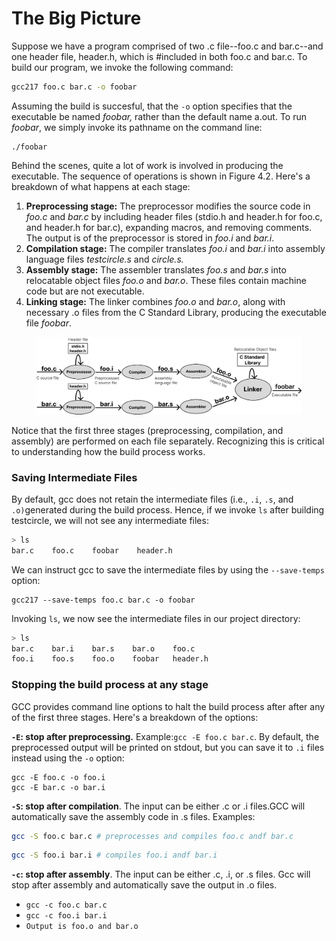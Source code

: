 # The Big Picture

Suppose we have a program comprised of two .c file--foo.c and bar.c--and one header file, header.h, which is #included in both foo.c and bar.c. To build our program, we invoke the following command:&#x20;

```bash
gcc217 foo.c bar.c -o foobar
```

Assuming the build is succesful, that the `-o` option specifies that the executable be named _foobar,_ rather than the default name a.out. To run _foobar_, we simply invoke its pathname on the command line:

```
./foobar
```

Behind the scenes, quite a lot of work is involved in producing the executable. The sequence of operations is shown in Figure 4.2. Here's a breakdown of what happens at each stage:

1. **Preprocessing stage:** The preprocessor modifies the source code in _foo.c_ and _bar.c_ by including header files (stdio.h and header.h for foo.c, and header.h for bar.c), expanding macros, and removing comments. The output is of the preprocessor is stored in _foo.i_ and _bar.i_.
2. **Compilation stage:** The compiler translates _foo.i_ and _bar.i_ into assembly language files _testcircle.s_ and _circle.s._
3. **Assembly stage:** The assembler translates _foo.s_ and _bar.s_ into relocatable object files _foo.o_ and _bar.o_. These files contain machine code but are not executable.
4. **Linking stage:** The linker combines _foo.o_ and _bar.o_, along with necessary .o files from the C Standard Library, producing the executable file _foobar_.

<figure><img src="../../.gitbook/assets/Group 70.png" alt=""><figcaption></figcaption></figure>

Notice that the first three stages (preprocessing, compilation, and assembly) are performed on each file separately. Recognizing this is critical to understanding how the build process works.

### Saving Intermediate Files

By default, gcc does not retain the intermediate files (i.e., `.i`, `.s`, and `.o)`generated during the build process. Hence, if we invoke `ls` after building testcircle, we will not see any intermediate files:

```bash
> ls
bar.c    foo.c    foobar    header.h
```

We can instruct gcc to save the intermediate files by using the `--save-temps` option:

```
gcc217 --save-temps foo.c bar.c -o foobar
```

Invoking `ls`, we now see the intermediate files in our project directory:

```bash
> ls
bar.c    bar.i    bar.s    bar.o    foo.c    
foo.i    foo.s    foo.o    foobar   header.h
```

### Stopping the build process at any stage

GCC provides command line options to halt the build process after after any of the first three stages. Here's a breakdown of the options:

**`-E`: stop after preprocessing.** Example:`gcc -E foo.c bar.c`. By default, the preprocessed output will be printed on stdout, but you can save it to `.i` files instead using the `-o` option:

```
gcc -E foo.c -o foo.i
gcc -E bar.c -o bar.i
```

**`-S`: stop after compilation**. The input can be either .c or .i files.GCC will automatically save the assembly code in .s files. Examples:

```bash
gcc -S foo.c bar.c # preprocesses and compiles foo.c andf bar.c
```

```bash
gcc -S foo.i bar.i # compiles foo.i andf bar.i
```

**`-c`: stop after assembly**. The input can be either .c, .i, or .s files. Gcc will stop after assembly and automatically save the output in .o files.&#x20;

* `gcc -c foo.c bar.c`
* `gcc -c foo.i bar.i`
* `Output is foo.o and bar.o`
